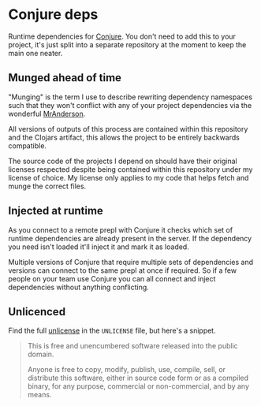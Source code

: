 # Conjure deps

Runtime dependencies for [Conjure][]. You don't need to add this to your project, it's just split into a separate repository at the moment to keep the main one neater.

## Munged ahead of time

"Munging" is the term I use to describe rewriting dependency namespaces such that they won't conflict with any of your project dependencies via the wonderful [MrAnderson][].

All versions of outputs of this process are contained within this repository and the Clojars artifact, this allows the project to be entirely backwards compatible.

The source code of the projects I depend on should have their original licenses respected despite being contained within this repository under my license of choice. My license only applies to my code that helps fetch and munge the correct files.

## Injected at runtime

As you connect to a remote prepl with Conjure it checks which set of runtime dependencies are already present in the server. If the dependency you need isn't loaded it'll inject it and mark it as loaded.

Multiple versions of Conjure that require multiple sets of dependencies and versions can connect to the same prepl at once if required. So if a few people on your team use Conjure you can all connect and inject dependencies without anything conflicting.

## Unlicenced

Find the full [unlicense][] in the `UNLICENSE` file, but here's a snippet.

>This is free and unencumbered software released into the public domain.
>
>Anyone is free to copy, modify, publish, use, compile, sell, or distribute this software, either in source code form or as a compiled binary, for any purpose, commercial or non-commercial, and by any means.

[conjure]: https://github.com/Olical/conjure
[unlicense]: http://unlicense.org/
[mranderson]: https://github.com/benedekfazekas/mranderson

